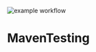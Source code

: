 ![example workflow](https://github.com/ErlingMMM/MavenTesting/actions/workflows/maven.yml/badge.svg)

# MavenTesting

